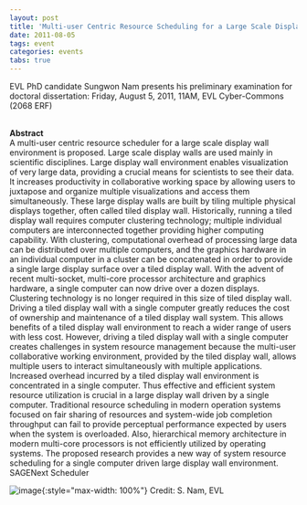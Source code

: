 ```yaml
---
layout: post
title: 'Multi-user Centric Resource Scheduling for a Large Scale Display Wall Environment'
date: 2011-08-05
tags: event
categories: events
tabs: true
---
```


EVL PhD candidate Sungwon Nam presents his preliminary examination for doctoral dissertation: Friday, August 5, 2011, 11AM, EVL Cyber-Commons (2068 ERF)<br><br>

<strong>Abstract</strong><br>
A multi-user centric resource scheduler for a large scale display wall environment is proposed. Large scale display walls are used mainly in scientific disciplines. Large display wall environment enables visualization of very large data, providing a crucial means for scientists to see their data. It increases productivity in collaborative working space by allowing users to juxtapose and organize multiple visualizations and access them simultaneously. These large display walls are built by tiling multiple physical displays together, often called tiled display wall. Historically, running a tiled display wall requires computer clustering technology; multiple individual computers are interconnected together providing higher computing capability. With clustering, computational overhead of processing large data can be distributed over multiple computers, and the graphics hardware in an individual computer in a cluster can be concatenated in order to provide a single large display surface over a tiled display wall. With the advent of recent multi-socket, multi-core processor architecture and graphics hardware, a single computer can now drive over a dozen displays. Clustering technology is no longer required in this size of tiled display wall. Driving a tiled display wall with a single computer greatly reduces the cost of ownership and maintenance of a tiled display wall system. This allows benefits of a tiled display wall environment to reach a wider range of users with less cost. However, driving a tiled display wall with a single computer creates challenges in system resource management because the multi-user collaborative working environment, provided by the tiled display wall, allows multiple users to interact simultaneously with multiple applications. Increased overhead incurred by a tiled display wall environment is concentrated in a single computer. Thus effective and efficient system resource utilization is crucial in a large display wall driven by a single computer. Traditional resource scheduling in modern operation systems focused on fair sharing of resources and system-wide job completion throughput can fail to provide perceptual performance expected by users when the system is overloaded. Also, hierarchical memory architecture in modern multi-core processors is not efficiently utilized by operating systems. The proposed research provides a new way of system resource scheduling for a single computer driven large display wall environment.
SAGENext Scheduler

![image](https://www.evl.uic.edu/output/originals/sagenext_scheduler.png-srcw.jpg){:style="max-width: 100%"}
Credit: S. Nam, EVL

